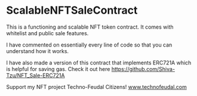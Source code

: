 # ScalableNFTSaleContract
This is a functioning and scalable NFT token contract. It comes with whitelist and public sale features. 

I have commented on essentially every line of code so that you can understand how it works.

I have also made a version of this contract that implements ERC721A which is helpful for saving gas. 
Check it out here https://github.com/Shiva-Tzu/NFT_Sale-ERC721A

Support my NFT project Techno-Feudal Citizens! www.technofeudal.com
